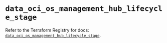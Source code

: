 # `data_oci_os_management_hub_lifecycle_stage`

Refer to the Terraform Registry for docs: [`data_oci_os_management_hub_lifecycle_stage`](https://registry.terraform.io/providers/oracle/oci/6.18.0/docs/data-sources/os_management_hub_lifecycle_stage).
